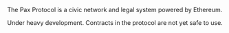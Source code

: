 The Pax Protocol is a civic network and legal system powered by Ethereum.

Under heavy development. Contracts in the protocol are not yet safe to use.
